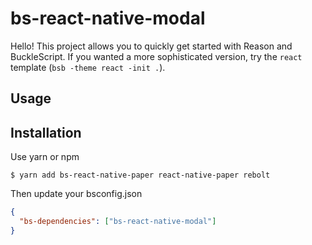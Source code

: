 # bs-react-native-modal

Hello! This project allows you to quickly get started with Reason and BuckleScript. If you wanted a more sophisticated version, try the `react` template (`bsb -theme react -init .`).

## Usage

## Installation

Use yarn or npm

```shell
$ yarn add bs-react-native-paper react-native-paper rebolt
```

Then update your bsconfig.json

```json
{
  "bs-dependencies": ["bs-react-native-modal"]
}
```
